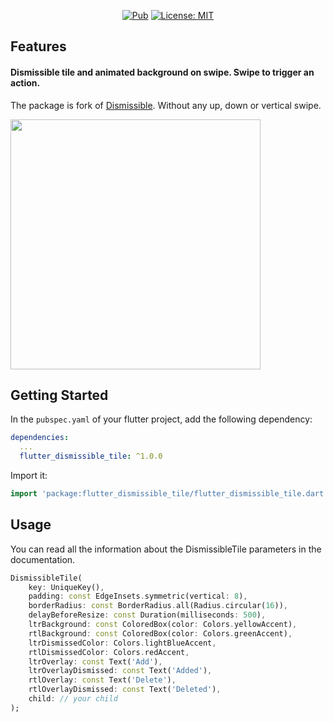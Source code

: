 <p align="center">
<a href="https://pub.dev/packages/flutter_dismissible_tile"><img src="https://img.shields.io/pub/v/flutter_dismissible_tile.svg" alt="Pub"></a>
<a href="https://opensource.org/licenses/MIT"><img src="https://img.shields.io/badge/license-MIT-purple.svg" alt="License: MIT"></a>
</p>

## Features

#### Dismissible tile and animated background on swipe. Swipe to trigger an action.

The package is fork of [Dismissible](https://api.flutter.dev/flutter/widgets/Dismissible-class.html). Without any up, down or vertical swipe.

<img src="https://raw.githubusercontent.com/roman-stakhovskyi/swipeable_tile/main/assets/demo.gif"  width="400"/>

## Getting Started

In the `pubspec.yaml` of your flutter project, add the following dependency:

```yaml
dependencies:
  ...
  flutter_dismissible_tile: ^1.0.0
```

Import it:

```dart
import 'package:flutter_dismissible_tile/flutter_dismissible_tile.dart';
```

## Usage
You can read all the information about the DismissibleTile parameters in the documentation.
```dart
DismissibleTile(
    key: UniqueKey(),
    padding: const EdgeInsets.symmetric(vertical: 8),
    borderRadius: const BorderRadius.all(Radius.circular(16)),
    delayBeforeResize: const Duration(milliseconds: 500),
    ltrBackground: const ColoredBox(color: Colors.yellowAccent),
    rtlBackground: const ColoredBox(color: Colors.greenAccent),
    ltrDismissedColor: Colors.lightBlueAccent,
    rtlDismissedColor: Colors.redAccent,
    ltrOverlay: const Text('Add'),
    ltrOverlayDismissed: const Text('Added'),
    rtlOverlay: const Text('Delete'),
    rtlOverlayDismissed: const Text('Deleted'),
    child: // your child
);
```
